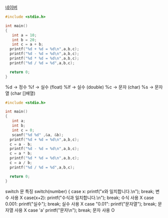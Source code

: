 [네이버](https://www.naver.com/)
```c
#include <stdio.h>

int main()
{
   int a = 10;
   int b = 20;
   int c = a + b;
  printf("%d + %d = %d\n",a,b,c);
  printf("%d - %d = %d\n",a,b,c);
  printf("%d * %d = %d\n",a,b,c);
  printf("%d / %d = %d",a,b,c);

  return 0;
}
```
%d -> 정수
%f -> 실수 (float)
%lf -> 실수 (double)
%c -> 문자 (char)
%s -> 문자열 (char []배열)
```c
#include <stdio.h>

int main()
{
   int a;
   int b;
   int c = 0;
   scanf("%d %d" ,&a, &b);
  printf("%d + %d = %d\n",a,b,c);
  c = a - b;
  printf("%d - %d = %d\n",a,b,c);
  c = a * b;
  printf("%d * %d = %d\n",a,b,c);
  c = a / b;
  printf("%d / %d = %d",a,b,c);

  return 0;
}
```
switch 문 특징 
switch(number)
{
case x:
  printf("x와 일치합니다.\n");
  break;
  변수 사용 X
case(x+2):
  printf("수식과 일치합니다.\n");
  break;
수식 사용 X
case 0.001:
  printf("실수");
  break;
실수 사용 X
case "0.01":
  printf("문자열");
  break;
문자열 사용 X
case 'a'
  printf("문자\n");
  break;
문자 사용 O
